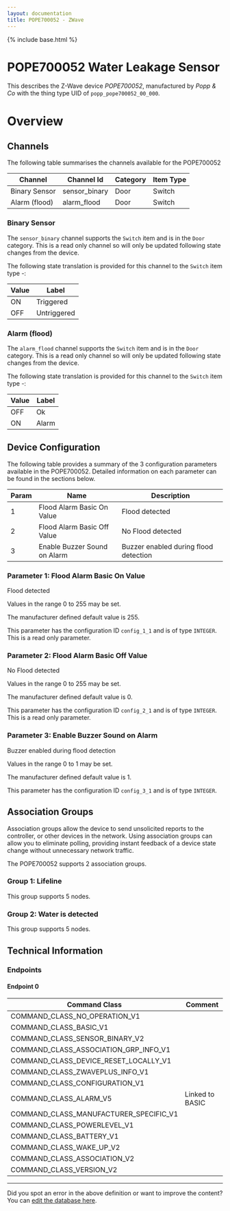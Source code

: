 ```yaml
---
layout: documentation
title: POPE700052 - ZWave
---
```


{% include base.html %}

# POPE700052 Water Leakage Sensor
This describes the Z-Wave device *POPE700052*, manufactured by *Popp & Co* with the thing type UID of ```popp_pope700052_00_000```.

# Overview


## Channels

The following table summarises the channels available for the POPE700052

| Channel | Channel Id | Category | Item Type |
|---------|------------|----------|-----------|
| Binary Sensor | sensor_binary | Door | Switch | 
| Alarm (flood) | alarm_flood | Door | Switch | 

### Binary Sensor

The ```sensor_binary``` channel supports the ```Switch``` item and is in the ```Door``` category. This is a read only channel so will only be updated following state changes from the device.

The following state translation is provided for this channel to the ```Switch``` item type -:

| Value | Label     |
|-------|-----------|
| ON | Triggered |
| OFF | Untriggered |

### Alarm (flood)

The ```alarm_flood``` channel supports the ```Switch``` item and is in the ```Door``` category. This is a read only channel so will only be updated following state changes from the device.

The following state translation is provided for this channel to the ```Switch``` item type -:

| Value | Label     |
|-------|-----------|
| OFF | Ok |
| ON | Alarm |



## Device Configuration

The following table provides a summary of the 3 configuration parameters available in the POPE700052.
Detailed information on each parameter can be found in the sections below.

| Param | Name  | Description |
|-------|-------|-------------|
| 1 | Flood Alarm Basic On Value | Flood detected |
| 2 | Flood Alarm Basic Off Value | No Flood detected |
| 3 | Enable Buzzer Sound on Alarm | Buzzer enabled during flood detection |

### Parameter 1: Flood Alarm Basic On Value

Flood detected

Values in the range 0 to 255 may be set.

The manufacturer defined default value is 255.

This parameter has the configuration ID ```config_1_1``` and is of type ```INTEGER```.
This is a read only parameter.


### Parameter 2: Flood Alarm Basic Off Value

No Flood detected

Values in the range 0 to 255 may be set.

The manufacturer defined default value is 0.

This parameter has the configuration ID ```config_2_1``` and is of type ```INTEGER```.
This is a read only parameter.


### Parameter 3: Enable Buzzer Sound on Alarm

Buzzer enabled during flood detection

Values in the range 0 to 1 may be set.

The manufacturer defined default value is 1.

This parameter has the configuration ID ```config_3_1``` and is of type ```INTEGER```.


## Association Groups

Association groups allow the device to send unsolicited reports to the controller, or other devices in the network. Using association groups can allow you to eliminate polling, providing instant feedback of a device state change without unnecessary network traffic.

The POPE700052 supports 2 association groups.

### Group 1: Lifeline


This group supports 5 nodes.

### Group 2: Water is detected


This group supports 5 nodes.

## Technical Information

### Endpoints

#### Endpoint 0

| Command Class | Comment |
|---------------|---------|
| COMMAND_CLASS_NO_OPERATION_V1| |
| COMMAND_CLASS_BASIC_V1| |
| COMMAND_CLASS_SENSOR_BINARY_V2| |
| COMMAND_CLASS_ASSOCIATION_GRP_INFO_V1| |
| COMMAND_CLASS_DEVICE_RESET_LOCALLY_V1| |
| COMMAND_CLASS_ZWAVEPLUS_INFO_V1| |
| COMMAND_CLASS_CONFIGURATION_V1| |
| COMMAND_CLASS_ALARM_V5| Linked to BASIC|
| COMMAND_CLASS_MANUFACTURER_SPECIFIC_V1| |
| COMMAND_CLASS_POWERLEVEL_V1| |
| COMMAND_CLASS_BATTERY_V1| |
| COMMAND_CLASS_WAKE_UP_V2| |
| COMMAND_CLASS_ASSOCIATION_V2| |
| COMMAND_CLASS_VERSION_V2| |

---

Did you spot an error in the above definition or want to improve the content?
You can [edit the database here](http://www.cd-jackson.com/index.php/zwave/zwave-device-database/zwave-device-list/devicesummary/748).
